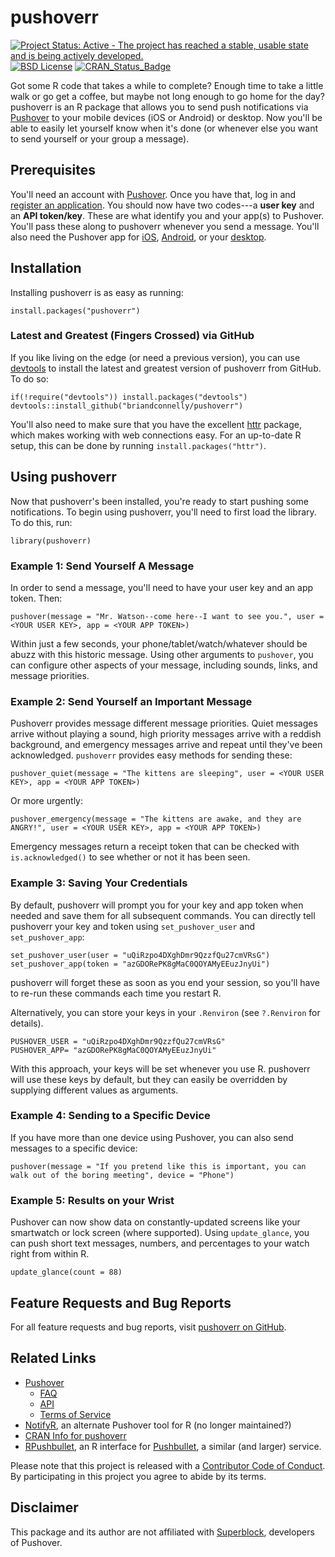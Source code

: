 # pushoverr

[![Project Status: Active - The project has reached a stable, usable state and is being actively developed.](http://www.repostatus.org/badges/latest/active.svg)](http://www.repostatus.org/#active)
[![BSD License](https://img.shields.io/badge/license-BSD-brightgreen.svg)](https://opensource.org/licenses/BSD-2-Clause)
[![CRAN_Status_Badge](http://www.r-pkg.org/badges/version/pushoverr)](https://cran.r-project.org/package=pushoverr)

Got some R code that takes a while to complete?
Enough time to take a little walk or go get a coffee, but maybe not long enough to go home for the day?
pushoverr is an R package that allows you to send push notifications via [Pushover](https://pushover.net/) to your mobile devices (iOS or Android) or desktop.
Now you'll be able to easily let yourself know when it's done (or whenever else you want to send yourself or your group a message).


## Prerequisites

You'll need an account with [Pushover](https://pushover.net/).
Once you have that, log in and [register an application](https://pushover.net/apps/build).
You should now have two codes---a **user key** and an **API token/key**.
These are what identify you and your app(s) to Pushover.
You'll pass these along to pushoverr whenever you send a message.
You'll also need the Pushover app for [iOS](https://pushover.net/clients/ios), [Android](https://pushover.net/clients/android), or your [desktop](https://pushover.net/clients/desktop).


## Installation

Installing pushoverr is as easy as running:

    install.packages("pushoverr")


### Latest and Greatest (Fingers Crossed) via GitHub

If you like living on the edge (or need a previous version), you can use [devtools](http://cran.r-project.org/web/packages/devtools/index.html) to install the latest and greatest version of pushoverr from GitHub.
To do so:

    if(!require("devtools")) install.packages("devtools")
    devtools::install_github("briandconnelly/pushoverr")

You'll also need to make sure that you have the excellent [httr](http://cran.r-project.org/web/packages/httr/index.html) package, which makes working with web connections easy.
For an up-to-date R setup, this can be done by running `install.packages("httr")`.


## Using pushoverr

Now that pushoverr's been installed, you're ready to start pushing some notifications.
To begin using pushoverr, you'll need to first load the library.
To do this, run:

    library(pushoverr)


### Example 1: Send Yourself A Message

In order to send a message, you'll need to have your user key and an app token.
Then:

    pushover(message = "Mr. Watson--come here--I want to see you.", user = <YOUR USER KEY>, app = <YOUR APP TOKEN>)

Within just a few seconds, your phone/tablet/watch/whatever should be abuzz with this historic message.
Using other arguments to `pushover`, you can configure other aspects of your message, including sounds, links, and message priorities.


### Example 2: Send Yourself an Important Message

Pushoverr provides message different message priorities.
Quiet messages arrive without playing a sound, high priority messages arrive with a reddish background, and emergency messages arrive and repeat until they've been acknowledged.
`pushoverr` provides easy methods for sending these:

    pushover_quiet(message = "The kittens are sleeping", user = <YOUR USER KEY>, app = <YOUR APP TOKEN>)

Or more urgently:

    pushover_emergency(message = "The kittens are awake, and they are ANGRY!", user = <YOUR USER KEY>, app = <YOUR APP TOKEN>)

Emergency messages return a receipt token that can be checked with `is.acknowledged()` to see whether or not it has been seen.


### Example 3: Saving Your Credentials

By default, pushoverr will prompt you for your key and app token when needed and save them for all subsequent commands.
You can directly tell pushoverr your key and token using `set_pushover_user` and `set_pushover_app`:

    set_pushover_user(user = "uQiRzpo4DXghDmr9QzzfQu27cmVRsG")
    set_pushover_app(token = "azGDORePK8gMaC0QOYAMyEEuzJnyUi")

pushoverr will forget these as soon as you end your session, so you'll have to re-run these commands each time you restart R.

Alternatively, you can store your keys in your `.Renviron` (see `?.Renviron` for details).

    PUSHOVER_USER = "uQiRzpo4DXghDmr9QzzfQu27cmVRsG"
    PUSHOVER_APP= "azGDORePK8gMaC0QOYAMyEEuzJnyUi"

With this approach, your keys will be set whenever you use R.
pushoverr will use these keys by default, but they can easily be overridden by supplying different values as arguments.


### Example 4: Sending to a Specific Device

If you have more than one device using Pushover, you can also send messages to a specific device:

    pushover(message = "If you pretend like this is important, you can walk out of the boring meeting", device = "Phone")


### Example 5: Results on your Wrist

Pushover can now show data on constantly-updated screens like your smartwatch or lock screen (where supported).
Using `update_glance`, you can push short text messages, numbers, and percentages to your watch right from within R.

    update_glance(count = 88)


## Feature Requests and Bug Reports
For all feature requests and bug reports, visit [pushoverr on GitHub](https://github.com/briandconnelly/pushoverr/issues).


## Related Links
* [Pushover](https://pushover.net)
    * [FAQ](https://pushover.net/faq)
    * [API](https://pushover.net/api)
    * [Terms of Service](https://pushover.net/terms)
* [NotifyR](http://cran.r-project.org/web/packages/notifyR/index.html), an alternate Pushover tool for R (no longer maintained?)
* [CRAN Info for pushoverr](https://cran.r-project.org/web/packages/pushoverr/index.html)
* [RPushbullet](https://github.com/eddelbuettel/rpushbullet), an R interface for [Pushbullet](https://www.pushbullet.com), a similar (and larger) service.


Please note that this project is released with a [Contributor Code of Conduct](CONDUCT.md).
By participating in this project you agree to abide by its terms.


## Disclaimer
This package and its author are not affiliated with [Superblock](https://superblock.net), developers of Pushover.

